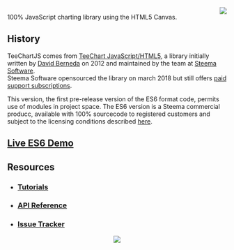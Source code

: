 <a href="https://www.steema.com/product/html5">
<img align="right" src="https://www.steema.com/img/logos/teechart_html5.png">
</a>

100% JavaScript charting library using the HTML5 Canvas.

## History

TeeChartJS comes from [TeeChart JavaScript/HTML5](https://www.steema.com/product/html5), a library initially written by [David Berneda](https://github.com/davidberneda) on 2012 and maintained by the team at [Steema Software](https://www.steema.com).  
Steema Software opensourced the library on march 2018 but still offers [paid support subscriptions](https://www.steema.com/product/html5#pricing).

This version, the first pre-release version of the ES6 format code, permits use of modules in project space. The ES6 version is a Steema commercial producc, available with 100% sourcecode to registered customers and subject to the licensing conditions described [here](https://www.steema.com/licensing/html5). 

## [Live ES6 Demo](https://www.steema.com/files/public/teechart/html5/es6/demos/)


## Resources
* ### [Tutorials](https://github.com/Steema/TeeChartJS/wiki)
* ### [API Reference](https://www.steema.com/docs/TeeChartHTML5Reference.htm)
* ### [Issue Tracker](http://bugs.steema.com/buglist.cgi?product=HTML5%20JavaScript%20TeeChart&query_format=advanced&resolution=---)

<p align="center">
<a href="https://www.steema.com/">
<img src="https://raw.githubusercontent.com/wiki/Steema/TeeChartJS/logo-steema.png">
</a>
</p>
